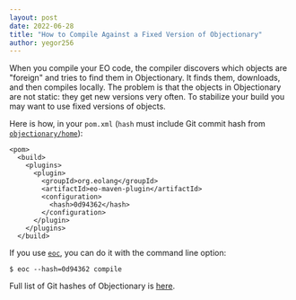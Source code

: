 ```yaml
---
layout: post
date: 2022-06-28
title: "How to Compile Against a Fixed Version of Objectionary"
author: yegor256
---
```


When you compile your EO code, the compiler discovers which objects
are "foreign" and tries to find them in Objectionary. It finds them,
downloads, and then compiles locally. The problem is that the objects
in Objectionary are not static: they get new versions very often. To
stabilize your build you may want to use fixed versions of objects.

Here is how, in your `pom.xml` (`hash` must include Git commit hash
from [`objectionary/home`](https://github.com/objectionary/home)):

```
<pom>
  <build>
    <plugins>
      <plugin>
        <groupId>org.eolang</groupId>
        <artifactId>eo-maven-plugin</artifactId>
	    <configuration>
	      <hash>0d94362</hash>
	    </configuration>
      </plugin>
    </plugins>
  </build>

```

If you use [`eoc`](https://github.com/objectionary/eoc),
you can do it with the command line option:

```
$ eoc --hash=0d94362 compile
```

Full list of Git hashes of Objectionary is
[here](https://github.com/objectionary/home/commits/master).
